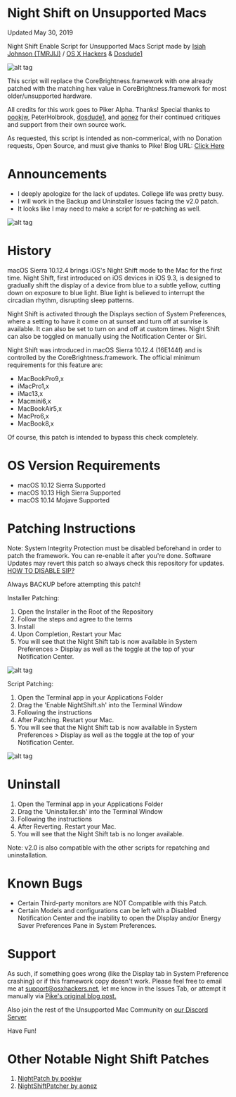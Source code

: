 # Night Shift on Unsupported Macs


Updated May 30, 2019 

Night Shift Enable Script for Unsupported Macs
Script made by [Isiah Johnson (TMRJIJ)](https://IsiahJohnson.com "Isiah Johnson") / [OS X Hackers](http://osxhackers.net/NightShift "OS X Hackers") & [Dosdude1](http://dosdude1.com "Dosdude1")

![alt tag](http://osxhackers.net/img/sunsetLogo.jpg)

This script will replace the CoreBrightness.framework with one already patched with the matching hex value in CoreBrightness.framework for most older/unsupported hardware.

All credits for this work goes to Piker Alpha. Thanks!
Special thanks to [pookjw](https://github.com/pookjw/), PeterHolbrook, [dosdude1](https://github.com/dosdude1/), and [aonez](https://github.com/aonez/) for their continued critiques and support from their own source work.

As requested, this script is intended as non-commerical, with no Donation requests, Open Source, and must give thanks to Pike!
Blog URL: [Click Here](https://pikeralpha.wordpress.com/2017/01/30/4398/)

# Announcements

- I deeply apologize for the lack of updates. College life was pretty busy. 
- I will work in the Backup and Uninstaller Issues facing the v2.0 patch.
- It looks like I may need to make a script for re-patching as well.

![alt tag](http://dl.osxhackers.net/.images/NightShift.png)

# History

macOS Sierra 10.12.4 brings iOS's Night Shift mode to the Mac for the first time. Night Shift, first introduced on iOS devices in iOS 9.3, is designed to gradually shift the display of a device from blue to a subtle yellow, cutting down on exposure to blue light. Blue light is believed to interrupt the circadian rhythm, disrupting sleep patterns. 

Night Shift is activated through the Displays section of System Preferences, where a setting to have it come on at sunset and turn off at sunrise is available. It can also be set to turn on and off at custom times. Night Shift can also be toggled on manually using the Notification Center or Siri. 

Night Shift was introduced in macOS Sierra 10.12.4 (16E144f) and is controlled by the CoreBrightness.framework. The official minimum requirements for this feature are: 

- MacBookPro9,x
- iMacPro1,x
- iMac13,x
- Macmini6,x
- MacBookAir5,x
- MacPro6,x
- MacBook8,x

Of course, this patch is intended to bypass this check completely.

# OS Version Requirements

- macOS 10.12 Sierra Supported
- macOS 10.13 High Sierra Supported
- macOS 10.14 Mojave Supported


# Patching Instructions

Note: System Integrity Protection must be disabled beforehand in order to patch the framework. You can re-enable it after you're done. Software Updates may revert this patch so always check this repository for updates. [HOW TO DISABLE SIP?](http://apple.stackexchange.com/questions/208478/how-do-i-disable-system-integrity-protection-sip-aka-rootless-on-os-x-10-11 )

Always BACKUP before attempting this patch!

Installer Patching:

1. Open the Installer in the Root of the Repository
2. Follow the steps and agree to the terms 
3. Install
4. Upon Completion, Restart your Mac
5. You will see that the Night Shift tab is now available in System Preferences > Display as well as the toggle at the top of your Notification Center.

![alt tag](http://dl.osxhackers.net/.images/NS_Installer.png)

Script Patching:

1. Open the Terminal app in your Applications Folder
2. Drag the 'Enable NightShift.sh' into the Terminal Window
3. Following the instructions
4. After Patching. Restart your Mac.
5. You will see that the Night Shift tab is now available in System Preferences > Display as well as the toggle at the top of your Notification Center.

![alt tag](http://dl.osxhackers.net/.images/NS_Script.png)

# Uninstall

1. Open the Terminal app in your Applications Folder
2. Drag the 'Uninstaller.sh' into the Terminal Window
3. Following the instructions
4. After Reverting. Restart your Mac.
5. You will see that the Night Shift tab is no longer available.
    
Note: v2.0 is also compatible with the other scripts for repatching and uninstallation.

# Known Bugs

- Certain Third-party monitors are NOT Compatible with this Patch.
- Certain Models and configurations can be left with a Disabled Notification Center and the inability to open the DIsplay and/or Energy Saver Preferences Pane in System Preferences.



# Support

As such, if something goes wrong (like the Display tab in System Preference crashing) or if this framework copy doesn't work. Please feel free to email me at support@osxhackers.net, let me know in the Issues Tab, or attempt it manually via [Pike's original blog post.](https://pikeralpha.wordpress.com/2017/01/30/4398/)

Also join the rest of the Unsupported Mac Community on [our Discord Server](https://discord.gg/XbbWAsE)

Have Fun!

# Other Notable Night Shift Patches
1. [NightPatch by pookjw](https://github.com/pookjw/NightPatch)
2. [NightShiftPatcher by aonez](https://github.com/aonez/NightShiftPatcher)



